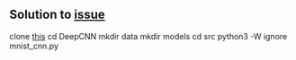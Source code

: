 ## Solution to [issue](https://github.com/soumendra/deep_learning_adi/issues/4)

clone [this](https://github.com/soumendra/image_classification_mnist.git)
cd DeepCNN
mkdir data
mkdir models
cd src
python3 -W ignore mnist_cnn.py